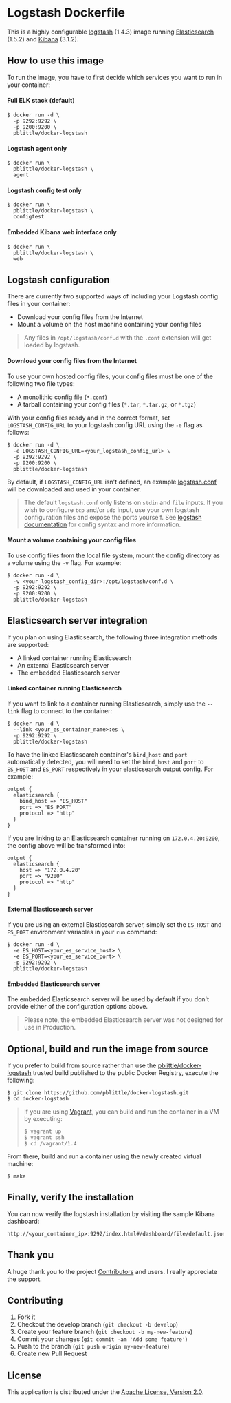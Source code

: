 # Logstash Dockerfile

This is a highly configurable [logstash][7] (1.4.3) image running [Elasticsearch][8] (1.5.2) and [Kibana][9] (3.1.2).

## How to use this image

To run the image, you have to first decide which services you want to run in your container:

#### Full ELK stack (default)

````
$ docker run -d \
  -p 9292:9292 \
  -p 9200:9200 \
  pblittle/docker-logstash
````

#### Logstash agent only

````
$ docker run \
  pblittle/docker-logstash \
  agent
````

#### Logstash config test only

````
$ docker run \
  pblittle/docker-logstash \
  configtest
````

#### Embedded Kibana web interface only

````
$ docker run \
  pblittle/docker-logstash \
  web
````

## Logstash configuration

There are currently two supported ways of including your Logstash config files in your container:

  * Download your config files from the Internet
  * Mount a volume on the host machine containing your config files

> Any files in `/opt/logstash/conf.d` with the `.conf` extension will get loaded by logstash.

#### Download your config files from the Internet

To use your own hosted config files, your config files must be one of the following two file types:

  * A monolithic config file (`*.conf`)
  * A tarball containing your config files (`*.tar`, `*.tar.gz`, or `*.tgz`)

With your config files ready and in the correct format, set `LOGSTASH_CONFIG_URL` to your logstash config URL using the `-e` flag as follows:

    $ docker run -d \
      -e LOGSTASH_CONFIG_URL=<your_logstash_config_url> \
      -p 9292:9292 \
      -p 9200:9200 \
      pblittle/docker-logstash

By default, if `LOGSTASH_CONFIG_URL` isn't defined, an example [logstash.conf][2] will be downloaded and used in your container.

> The default `logstash.conf` only listens on `stdin` and `file` inputs. If you wish to configure `tcp` and/or `udp` input, use your own logstash configuration files and expose the ports yourself. See [logstash documentation][10] for config syntax and more information.

#### Mount a volume containing your config files

To use config files from the local file system, mount the config directory as a volume using the `-v` flag. For example:

    $ docker run -d \
      -v <your_logstash_config_dir>:/opt/logstash/conf.d \
      -p 9292:9292 \
      -p 9200:9200 \
      pblittle/docker-logstash

## Elasticsearch server integration

If you plan on using Elasticsearch, the following three integration methods are supported:

 * A linked container running Elasticsearch
 * An external Elasticsearch server
 * The embedded Elasticsearch server

#### Linked container running Elasticsearch

If you want to link to a container running Elasticsearch, simply use the `--link` flag to connect to the container:

    $ docker run -d \
      --link <your_es_container_name>:es \
      -p 9292:9292 \
      pblittle/docker-logstash

To have the linked Elasticsearch container's `bind_host` and `port` automatically detected, you will need to set the `bind_host` and `port` to `ES_HOST` and `ES_PORT` respectively in your elasticsearch output config. For example:

    output {
      elasticsearch {
        bind_host => "ES_HOST"
        port => "ES_PORT"
        protocol => "http"
      }
    }

If you are linking to an Elasticsearch container running on `172.0.4.20:9200`, the config above will be transformed into:

    output {
      elasticsearch {
        host => "172.0.4.20"
        port => "9200"
        protocol => "http"
      }
    }

#### External Elasticsearch server

If you are using an external Elasticsearch server, simply set the `ES_HOST` and `ES_PORT` environment variables in your `run` command:

    $ docker run -d \
      -e ES_HOST=<your_es_service_host> \
      -e ES_PORT=<your_es_service_port> \
      -p 9292:9292 \
      pblittle/docker-logstash

#### Embedded Elasticsearch server

The embedded Elasticsearch server will be used by default if you don't provide either of the configuration options above.

> Please note, the embedded Elasticsearch server was not designed for use in Production.

## Optional, build and run the image from source

If you prefer to build from source rather than use the [pblittle/docker-logstash][1] trusted build published to the public Docker Registry, execute the following:

    $ git clone https://github.com/pblittle/docker-logstash.git
    $ cd docker-logstash

> If you are using [Vagrant][3], you can build and run the container in a VM by executing:
>
>     $ vagrant up
>     $ vagrant ssh
>     $ cd /vagrant/1.4

From there, build and run a container using the newly created virtual machine:

    $ make

## Finally, verify the installation

You can now verify the logstash installation by visiting the sample Kibana dashboard:

    http://<your_container_ip>:9292/index.html#/dashboard/file/default.json

## Thank you

A huge thank you to the project [Contributors][4] and users. I really appreciate the support.

## Contributing

1. Fork it
2. Checkout the develop branch (`git checkout -b develop`)
3. Create your feature branch (`git checkout -b my-new-feature`)
4. Commit your changes (`git commit -am 'Add some feature'`)
5. Push to the branch (`git push origin my-new-feature`)
6. Create new Pull Request

## License

This application is distributed under the [Apache License, Version 2.0][5].

[1]: https://registry.hub.docker.com/u/pblittle/docker-logstash
[2]: https://gist.githubusercontent.com/pblittle/8778567/raw/logstash.conf
[3]: https://www.vagrantup.com
[4]: https://github.com/pblittle/docker-logstash/graphs/contributors
[5]: http://www.apache.org/licenses/LICENSE-2.0
[7]: https://www.elastic.co/products/logstash
[8]: https://www.elastic.co/products/elasticsearch
[9]: https://www.elastic.co/products/kibana
[10]: https://www.elastic.co/guide/en/logstash/current/configuration.html
